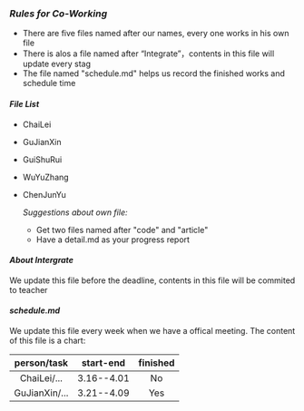 ### *Rules for Co-Working*

- There are five files named after our names, every one works in his own file
- There is alos a file named after “Integrate”，contents in this file will update every stag
- The file named "schedule.md" helps us record the finished works and schedule time


#### *File List*
- ChaiLei
- GuJianXin
- GuiShuRui
- WuYuZhang
- ChenJunYu

	*Suggestions about own file:*
	+ Get two files named after "code" and "article"
	+ Have a detail.md as your progress report
		

#### *About Intergrate*
We update this file before the deadline, contents in this file will be commited to teacher

#### *schedule.md*
We update this file every week when we have a offical meeting.
The content of this file is a chart:

|person/task|start-end|finished|
|:-----:|:-----:|:-----:|
|ChaiLei/...|3.16--4.01 |No|
|GuJianXin/...|3.21--4.09|Yes|





